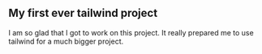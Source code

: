 ## My first ever tailwind project

I am so glad that I got to work on this project. It really prepared me to use tailwind for a much bigger project.
